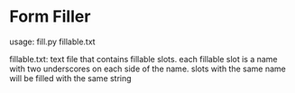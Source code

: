 # Form Filler

usage: fill.py fillable.txt

fillable.txt: text file that contains fillable slots. each fillable slot is a name with two underscores on each side of the name. slots with the same name will be filled with the same string
